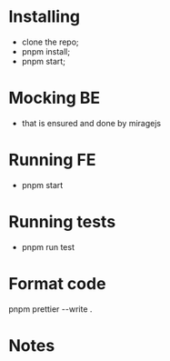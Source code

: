 # Installing

- clone the repo;
- pnpm install;
- pnpm start;

# Mocking BE

- that is ensured and done by miragejs

# Running FE

- pnpm start

# Running tests

- pnpm run test

# Format code

pnpm prettier --write .

# Notes
